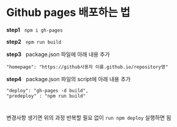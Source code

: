 # Github pages 배포하는 법

<b>step1</b>&nbsp;&nbsp; `npm i gh-pages` 

<b>step2</b>&nbsp;&nbsp; `npm run build`   

<b>step3</b>&nbsp;&nbsp; package.json 파일에 아래 내용 추가
```
"homepage": "https://github사용자 이름.github.io/repository명" 
```
    
<b>step4</b>&nbsp;&nbsp; package.json 파일의 script에 아래 내용 추가
```
"deploy": "gh-pages -d build",
"predeploy" : "npm run build"
```  
#
변경사항 생기면 위의 과정 반복할 필요 없이 `run npm deploy` 실행하면 됨
